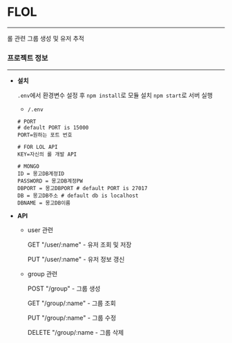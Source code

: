 # FLOL

---

롤 관련 그룹 생성 및 유저 추적

### 프로젝트 정보

---

- **설치**

    `.env`에서 환경변수 설정 후 `npm install`로 모듈 설치 `npm start`로 서버 실행

    - `/.env`

    ```
    # PORT
    # default PORT is 15000
    PORT=원하는 포트 번호

    # FOR LOL API
    KEY=자신의 롤 개발 API

    # MONGO
    ID = 몽고DB계정ID
    PASSWORD = 몽고DB계정PW
    DBPORT = 몽고DBPORT # default PORT is 27017
    DB = 몽고DB주소 # default db is localhost
    DBNAME = 몽고DB이름

    ```

- **API**
    - user 관련

        GET "/user/:name" - 유저 조회 및 저장

        PUT "/user/:name" - 유저 정보 갱신
    - group 관련

        POST "/group" - 그룹 생성

        GET "/group/:name" - 그룹 조회

        PUT "/group/:name" - 그룹 수정

        DELETE "/group/:name - 그룹 삭제

        
